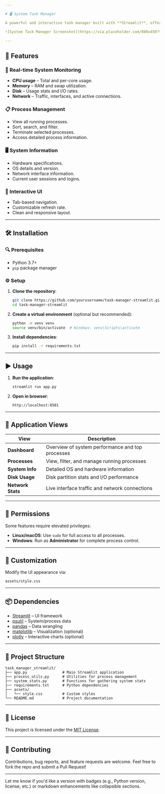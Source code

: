 ```yaml
---

# 🖥️ System Task Manager

A powerful and interactive task manager built with **Streamlit**, offering real-time system monitoring, process management, and hardware insights in a sleek web-based UI.

![System Task Manager Screenshot](https://via.placeholder.com/800x450?text=System+Task+Manager+Screenshot)

---
```


## 🚀 Features

### 🔧 Real-time System Monitoring

* **CPU usage** – Total and per-core usage.
* **Memory** – RAM and swap utilization.
* **Disk** – Usage stats and I/O rates.
* **Network** – Traffic, interfaces, and active connections.

### 📋 Process Management

* View all running processes.
* Sort, search, and filter.
* Terminate selected processes.
* Access detailed process information.

### 🖥️ System Information

* Hardware specifications.
* OS details and version.
* Network interface information.
* Current user sessions and logins.

### 🧩 Interactive UI

* Tab-based navigation.
* Customizable refresh rate.
* Clean and responsive layout.

---

## 🛠️ Installation

### 🔍 Prerequisites

* Python 3.7+
* `pip` package manager

### ⚙️ Setup

1. **Clone the repository**:

   ```bash
   git clone https://github.com/yourusername/task-manager-streamlit.git
   cd task-manager-streamlit
   ```

2. **Create a virtual environment** (optional but recommended):

   ```bash
   python -m venv venv
   source venv/bin/activate  # Windows: venv\Scripts\activate
   ```

3. **Install dependencies**:

   ```bash
   pip install -r requirements.txt
   ```

---

## ▶️ Usage

1. **Run the application**:

   ```bash
   streamlit run app.py
   ```

2. **Open in browser**:

   ```
   http://localhost:8501
   ```

---

## 🧭 Application Views

| View              | Description                                      |
| ----------------- | ------------------------------------------------ |
| **Dashboard**     | Overview of system performance and top processes |
| **Processes**     | View, filter, and manage running processes       |
| **System Info**   | Detailed OS and hardware information             |
| **Disk Usage**    | Disk partition stats and I/O performance         |
| **Network Stats** | Live interface traffic and network connections   |

---

## 🔐 Permissions

Some features require elevated privileges:

* **Linux/macOS**: Use `sudo` for full access to all processes.
* **Windows**: Run as **Administrator** for complete process control.

---

## 🎨 Customization

Modify the UI appearance via:

```
assets/style.css
```

---

## 📦 Dependencies

* [Streamlit](https://streamlit.io/) – UI framework
* [psutil](https://github.com/giampaolo/psutil) – System/process data
* [pandas](https://pandas.pydata.org/) – Data wrangling
* [matplotlib](https://matplotlib.org/) – Visualization (optional)
* [plotly](https://plotly.com/python/) – Interactive charts (optional)

---

## 📁 Project Structure

```
task_manager_streamlit/
├── app.py                # Main Streamlit application
├── process_utils.py      # Utilities for process management
├── system_stats.py       # Functions for gathering system stats
├── requirements.txt      # Python dependencies
├── assets/
│   └── style.css         # Custom styles
└── README.md             # Project documentation
```

---

## 📄 License

This project is licensed under the [MIT License](LICENSE).

---

## 🤝 Contributing

Contributions, bug reports, and feature requests are welcome.
Feel free to fork the repo and submit a Pull Request!

---

Let me know if you'd like a version with badges (e.g., Python version, license, etc.) or markdown enhancements like collapsible sections.
